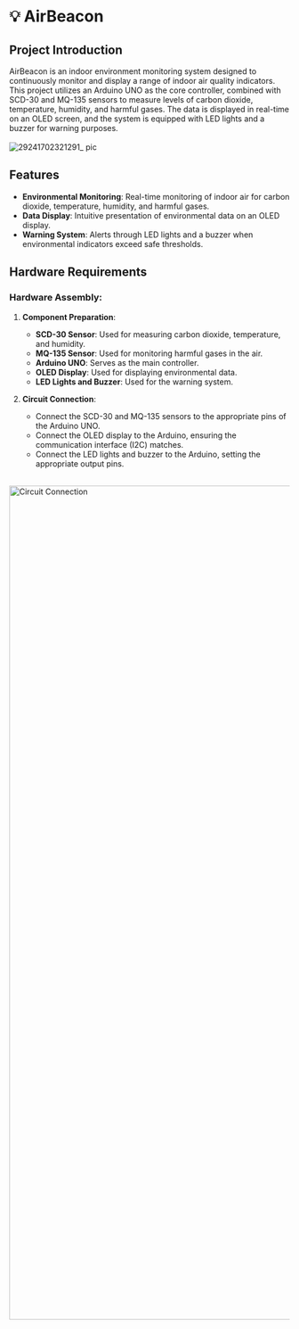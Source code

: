# 💡 AirBeacon

## Project Introduction

AirBeacon is an indoor environment monitoring system designed to continuously monitor and display a range of indoor air quality indicators. This project utilizes an Arduino UNO as the core controller, combined with SCD-30 and MQ-135 sensors to measure levels of carbon dioxide, temperature, humidity, and harmful gases. The data is displayed in real-time on an OLED screen, and the system is equipped with LED lights and a buzzer for warning purposes.
<br><br>
![29241702321291_ pic](https://github.com/grandy0831/MDB-AIRBEACON/assets/140076679/4080e441-114b-477d-bd2d-7c34c602b419)
<br>

## Features

- **Environmental Monitoring**: Real-time monitoring of indoor air for carbon dioxide, temperature, humidity, and harmful gases.
- **Data Display**: Intuitive presentation of environmental data on an OLED display.
- **Warning System**: Alerts through LED lights and a buzzer when environmental indicators exceed safe thresholds.

## Hardware Requirements

### Hardware Assembly:

1. **Component Preparation**:
   - <b>SCD-30 Sensor</b>: Used for measuring carbon dioxide, temperature, and humidity.
   - <b>MQ-135 Sensor</b>: Used for monitoring harmful gases in the air.
   - <b>Arduino UNO</b>: Serves as the main controller.
   - <b>OLED Display</b>: Used for displaying environmental data.
   - <b>LED Lights and Buzzer</b>: Used for the warning system.
     
2. **Circuit Connection**:
   - Connect the SCD-30 and MQ-135 sensors to the appropriate pins of the Arduino UNO. 
   - Connect the OLED display to the Arduino, ensuring the communication interface (I2C) matches.
   - Connect the LED lights and buzzer to the Arduino, setting the appropriate output pins.
   <br><br>
<img width="1496" alt="Circuit Connection" src="https://github.com/grandy0831/MDB-AIRBEACON/assets/140076679/b471bb69-bd35-496a-a039-8694aa28ec27">

